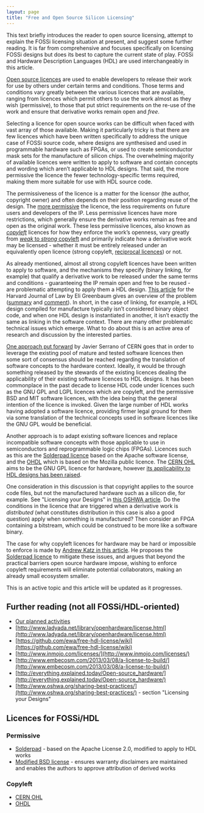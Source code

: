 ```yaml
---
layout: page
title: "Free and Open Source Silicon Licensing"
---
```


This text briefly introduces the reader to open source licensing,
attempt to explain the FOSSi licensing situation at present, and
suggest some further reading. It is far from comprehensive and focuses
specifically on licensing FOSSi designs but does its best to capture
the current state of play. FOSSi and Hardware Description Languages
(HDL) are used interchangeably in this article.

[Open source licences](https://en.wikipedia.org/wiki/Open-source_license)
are used to enable developers to release their work for use by others
under certain terms and conditions. Those terms and conditions vary
greatly between the various licences that are available, ranging from
licences which permit others to use the work almost as they wish
(permissive), to those that put strict requirements on the re-use of
the work and ensure that derivative works remain open and *free*.

Selecting a licence for open source works can be difficult when faced
with vast array of those available. Making it particularly tricky is
that there are few licences which have been written specifically to
address the unique case of FOSSi source code, where designs are
synthesised and used in programmable hardware such as FPGAs, or used
to create semiconductor mask sets for the manufacture of silicon
chips. The overwhelming majority of available licences were written to
apply to software and contain concepts and wording which aren’t
applicable to HDL designs. That said, the more permissive the licence
the fewer technology-specific terms required, making them more
suitable for use with HDL source code.

The permissiveness of the licence is a matter for the licensor (the
author, copyright owner) and often depends on their position regarding
reuse of the design. The
[more permissive](https://en.wikipedia.org/wiki/Permissive_free_software_licence)
the licence, the less requirements on future users and developers of
the IP. Less permissive licences have more restrictions, which
generally ensure the derivative works remain as free and open as the
original work. These less permissive licences, also known as
*[copyleft](https://en.wikipedia.org/wiki/Copyleft)* licences for how
they enforce the work’s openness, vary greatly from
[*weak* to *strong* copyleft](https://en.wikipedia.org/wiki/Copyleft#Strong_and_weak_copyleft)
and primarily indicate how a derivative work may be licensed - whether
it must be entirely released under an equivalently open licence
(strong copyleft,
[reciprocal licences](https://en.wikipedia.org/wiki/Viral_license)) or
not.

As already mentioned, almost all strong copyleft licences have been
written to apply to software, and the mechanisms they specify (binary
linking, for example) that qualify a derivative work to be released
under the same terms and conditions - guaranteeing the IP remain open
and free to be reused - are problematic attempting to apply them a HDL
design. [This article](http://jolt.law.harvard.edu/articles/pdf/v25/25HarvJLTech131.pdf)
for the Harvard Journal of Law by Eli Greenbaum gives an overview of
the problem
([summary](http://acawiki.org/Open_Source_Semiconductor_Core_Licensing)
and [comment](http://gondwanaland.com/mlog/2012/05/12/gpl-semi/)). In
short, in the case of linking, for example, a HDL design compiled for
manufacture typically isn’t considered binary object code, and when
one HDL design is instantiated in another, it isn’t exactly the same
as linking in the software context. There are many other problematic
technical issues which emerge. What to do about this is an active area
of research and discussion by the interested parties.

[One approach put forward](http://www.ohwr.org/documents/341) by
Javier Serrano of CERN goes that in order to leverage the existing
pool of mature and tested software licences then some sort of
consensus should be reached regarding the translation of software
concepts to the hardware context. Ideally, it would be through
something released by the stewards of the existing licences dealing
the applicability of their existing software licences to HDL
designs. It has been commonplace in the past decade to license HDL
code under licences such as the GNU GPL and LGPL licences which are
copyleft, and the permissive BSD and MIT software licences, with the
idea being that the general intention of the licence is invoked. Given
the large number of HDL works having adopted a software licence,
providing firmer legal ground for them via some translation of the
technical concepts used in software licences like the GNU GPL would be
beneficial.

Another approach is to adapt existing software licences and replace
incompatible software concepts with those applicable to use in
semiconductors and reprogrammable logic chips (FPGAs). Licences such
as this are the [Solderpad licence](http://solderpad.org/licenses/)
based on the Apache software license, and the
[OHDL](http://juliusbaxter.net/ohdl/) which is based on the Mozilla
public licence. The
[CERN OHL](http://www.ohwr.org/projects/cernohl/wiki) aims to be the
GNU GPL licence for hardware, however
[its applicability to HDL designs has been raised](http://lists.ohwr.org/sympa/arc/cernohl/2014-07/msg00000.html).

One consideration in this discussion is that copyright applies to the
source code files, but not the manufactured hardware such as a silicon
die, for example. See "Licensing your Designs" in
[this OSHWA article](http://www.oshwa.org/sharing-best-practices/). Do
the conditions in the licence that are triggered when a derivative
work is *distributed* (what constitutes distribution in this case is
also a good question) apply when something is manufactured?  Then
consider an FPGA containing a bitstream, which could be construed to
be more like a software binary.

The case for why copyleft licences for hardware may be hard or
impossible to enforce is made by
[Andrew Katz in this article](http://www.ifosslr.org/ifosslr/article/view/69/131). He
proposes the [Solderpad licence](http://solderpad.org/licenses/) to
mitigate these issues, and argues that beyond the practical barriers
open source hardware impose, wishing to enforce copyleft requirements
will eliminate potential collaborators, making an already small
ecosystem smaller.

This is an active topic and this article will be updated as it
progresses.

## Further reading (not all FOSSi/HDL-oriented)

 * [Our planned activities](2017/02/10/licensing-roadmap)
 * [http://www.ladyada.net/library/openhardware/license.html](http://www.ladyada.net/library/openhardware/license.html)
 * [https://github.com/ewa/free-hdl-license/wiki](https://github.com/ewa/free-hdl-license/wiki)
 * [http://www.inmojo.com/licenses/](http://www.inmojo.com/licenses/)
 * [http://www.embecosm.com/2013/03/08/a-license-to-build/](http://www.embecosm.com/2013/03/08/a-license-to-build/)
 * [http://everything.explained.today/Open-source_hardware/](http://everything.explained.today/Open-source_hardware/)
 * [http://www.oshwa.org/sharing-best-practices/](http://www.oshwa.org/sharing-best-practices/) - section "Licensing your Designs"

## Licences for FOSSi/HDL

### Permissive

 * [Solderpad](http://solderpad.org/licenses/) - based on the Apache License 2.0, modified to apply to HDL works
 * [Modified BSD license](https://en.wikipedia.org/wiki/BSD_licenses#3-clause_license_.28.22Revised_BSD_License.22.2C_.22New_BSD_License.22.2C_or_.22Modified_BSD_License.22.29) - ensures warranty disclaimers are maintained and enables the authors to approve attribution of derived works

### Copyleft

 * [CERN OHL](http://www.ohwr.org/projects/cernohl/wiki)
 * [OHDL](http://juliusbaxter.net/ohdl/)


